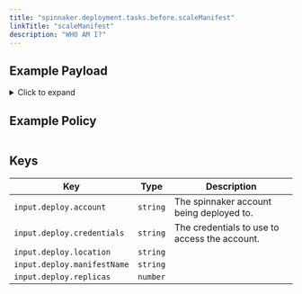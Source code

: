 ```yaml
---
title: "spinnaker.deployment.tasks.before.scaleManifest"
linkTitle: "scaleManifest"
description: "WHO AM I?"
---
```


## Example Payload

<details><summary>Click to expand</summary>

```json
{
  "input": {
    "deploy": {
      "account": "spinnaker",
      "credentials": "spinnaker",
      "events": [],
      "location": "staging",
      "manifestName": "deployment hostname",
      "replicas": 10
    }
  }
}
```
</details>

## Example Policy

```rego

```

## Keys

| Key                         | Type     | Description                                   |
| --------------------------- | -------- | --------------------------------------------- |
| `input.deploy.account`      | `string` | The spinnaker account being deployed to.      |
| `input.deploy.credentials`  | `string` | The credentials to use to access the account. |
| `input.deploy.location`     | `string` |                                               |
| `input.deploy.manifestName` | `string` |                                               |
| `input.deploy.replicas`     | `number` |                                               |
